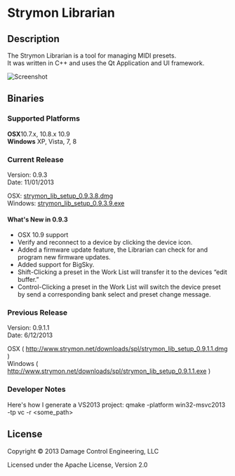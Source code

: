 # Strymon Librarian


## Description

The Strymon Librarian is a tool for managing MIDI presets. <br>
It was written in C++ and uses the Qt Application and UI framework. <br>

<img src="http://www.strymon.net/downloads/spl/ss1.png" alt="Screenshot"/>


## Binaries

### Supported Platforms
<b>OSX</b>10.7.x, 10.8.x 10.9<br>
<b>Windows</b> XP, Vista, 7, 8<br>

### Current Release
Version: 0.9.3  <br>
Date: 11/01/2013 <br>

OSX: [strymon_lib_setup_0.9.3.8.dmg]( https://s3-us-west-1.amazonaws.com/strymon/strymon_lib_setup_0.9.3.8.dmg ) <br>
Windows: [strymon_lib_setup_0.9.3.9.exe]( https://s3-us-west-1.amazonaws.com/strymon/strymon_lib_setup_0.9.3.9.exe ) <br>

#### What's New in 0.9.3
+ OSX 10.9 support
+ Verify and reconnect to a device by clicking the device icon.
+ Added a firmware update feature, the Librarian can check for and program new firmware updates.
+ Added support for BigSky.
+ Shift-Clicking a preset in the Work List will transfer it to the devices “edit buffer.”
+ Control-Clicking a preset in the Work List will switch the device preset by send a corresponding bank select and preset change message.

### Previous Release
Version: 0.9.1.1 <br>
Date: 6/12/2013 <br>

OSX ( http://www.strymon.net/downloads/spl/strymon_lib_setup_0.9.1.1.dmg ) <br>
Windows ( http://www.strymon.net/downloads/spl/strymon_lib_setup_0.9.1.1.exe ) <br>

### Developer Notes
Here's how I generate a VS2013 project:
qmake -platform win32-msvc2013 -tp vc -r <some_path>


## License

Copyright © 2013 Damage Control Engineering, LLC

Licensed under the Apache License, Version 2.0 
